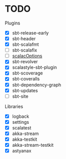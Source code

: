 # TODO

Plugins
* [x] sbt-release-early
* [x] sbt-header
* [x] sbt-scalafmt
* [ ] sbt-scalafix
* [ ] [scalacOptions](https://tpolecat.github.io/2017/04/25/scalac-flags.html)
* [x] sbt-revolver
* [x] scalastyle-sbt-plugin
* [x] sbt-scoverage
* [x] sbt-coveralls
* [x] sbt-dependency-graph
* [x] sbt-updates
* [ ] sbt-site

Libraries
* [x] logback
* [x] settings
* [x] scalatest
* [x] akka-stream
* [x] akka-testkit
* [x] akka-stream-testkit
* [x] astyanax
